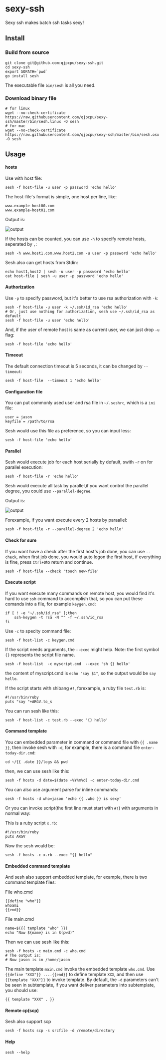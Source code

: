 sexy-ssh
========

Sexy ssh makes batch ssh tasks sexy!

## Install

### Build from source

	git clone git@github.com:qjpcpu/sexy-ssh.git
	cd sexy-ssh
	export GOPATH=`pwd`
	go install sesh
	
The executable file `bin/sesh` is all you need.

### Download binary file

    # for linux
    wget --no-check-certificate https://raw.githubusercontent.com/qjpcpu/sexy-ssh/master/bin/sesh.linux -O sesh
    # for mac
    wget --no-check-certificate https://raw.githubusercontent.com/qjpcpu/sexy-ssh/master/bin/sesh.osx -O sesh

## Usage

#### hosts

Use with host file:

	sesh -f host-file -u user -p password 'echo hello'
	
The host-file's format is simple, one host per line, like:

	www.example-host00.com
	www.example-host01.com

Output is:

![output](https://raw.githubusercontent.com/qjpcpu/sexy-ssh/master/screen_shoot/serial_exec.png)

If the hosts can be counted, you can use `-h` to specify remote hosts, seperated by `,`:

	sesh -h www.host1.com,www.host2.com -u user -p password 'echo hello'

Sesh also can get hosts from Stdin:
    
    echo host1,host2 | sesh -u user -p password 'echo hello'
    cat host-file | sesh -u user -p password 'echo hello'

#### Authorization
Use `-p` to specify password, but it's better to use rsa authorization with `-k`:

	sesh -f host-file -u user -k ~/.ssh/id_rsa 'echo hello'
	# Or, just use nothing for authorization, sesh use ~/.ssh/id_rsa as default
	sesh -f host-file -u user 'echo hello'

And, if the user of remote host is same as current user, we can just drop `-u` flag:

	sesh -f host-file 'echo hello'

#### Timeout

The default connection timeout is 5 seconds, it can be changed by `--timeout`:

    sesh -f host-file  --timeout 1 'echo hello'

#### Configuration file

You can put commonly used user and rsa file in `~/.seshrc`, which is a `ini` file:

    user = jason
    keyfile = /path/to/rsa
	
Sesh would use this file as preference, so you can input less:

	sesh -f host-file 'echo hello'
	
#### Parallel

Sesh would execute job for each host serially by default, swith `-r` on for parallel execution:

	sesh -f host-file -r 'echo hello'
	
Sesh would execute all task by parallel,if you want control the parallel degree, you could use `--parallel-degree`.

Output is:

![output](https://raw.githubusercontent.com/qjpcpu/sexy-ssh/master/screen_shoot/realtime_output.png)

Forexample, if you want execute every 2 hosts by paraallel:

    sesh -f host-file -r --parallel-degree 2 'echo hello'

	
#### Check for sure

If you want have a check after the first host's job done, you can use `--check`, when  first job done, you would auto logon the first host, if everything is fine, press `Ctrl+D`to return and continue.

	sesh -f host-file --check 'touch new-file'
	
#### Execute script

If you want execute many commands on remote host, you would find it's hard to use `ssh` command to accomplish that, so you can put these comands into a file, for example `keygen.cmd`:

	if [ ! -e "~/.ssh/id_rsa" ];then
        ssh-keygen -t rsa -N "" -f ~/.ssh/id_rsa
	fi

Use `-c` to specity command file:

	sesh -f host-list -c keygen.cmd
	
If the script needs arguments, the `--exec` might help.
Note: the first symbol `{}`	represents the script file name.

    sesh -f host-list  -c myscript.cmd  --exec 'sh {} hello'

the content of myscript.cmd is `echo "say $1"`, so the output would be `say hello`.

If the script starts with shibang `#!`, forexample, a ruby file `test.rb` is:

    #!/usr/bin/ruby
    puts "say "+ARGV.to_s

You can run sesh like this:

    sesh -f host-list -c test.rb --exec '{} hello'

#### Command template

You can embedded parameter in command or command file with `{{ .name }}`, then invoke sesh with `-d`, for example, there is a command file `enter-today-dir.cmd`:

	cd ~/{{ .date }}/logs && pwd

then, we can use sesh like this:

	sesh -f hosts -d date=$(date +%Y%m%d) -c enter-today-dir.cmd
	
You can also use argument parse for inline commands:

	sesh -f hosts -d who=jason 'echo {{ .who }} is sexy'
	
Or you can invoke script(the first line must start with `#!`) with arguments in normal way:

This is a ruby script `x.rb`:

    #!/usr/bin/ruby
    puts ARGV
    
Now the sesh would be:

	sesh -f hosts -c x.rb --exec "{} hello"

#### Embedded command template

And sesh also support embedded template, for example, there is two command template files:

File who.cmd

	{{define "who"}}
	whoami
	{{end}}
	
File main.cmd

	name=$({{ template "who" }})
	echo "Now ${name} is in $(pwd)"

Then we can use sesh like this:

	sesh -f hosts -c main.cmd -c who.cmd
	# The output is:
	# Now jason is in /home/jason
	
The main template `main.cmd` invoke the embedded template `who.cmd`. Use `{{define "XXX"}} ....{{end}}` to define template `XXX`, and then use `{{template "XXX"}}` to invoke template. By default, the `-d` parameters can't be seen in subtemplate, if you want deliver parameters into subtemplate, you should use:

	{{ template "XXX" . }}
	

#### Remote cp(scp)

Sesh also support scp

    sesh -f hosts scp -s srcfile -d /remote/directory


#### Help

	sesh --help
